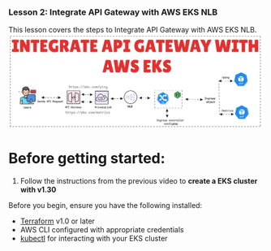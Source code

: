 ### Lesson 2: Integrate API Gateway with AWS EKS NLB

This lesson covers the steps to Integrate API Gateway with AWS EKS NLB.
![API](API.png)

# Before getting started:
1. Follow the instructions from the previous video to <b>create a EKS cluster with v1.30</b>

Before you begin, ensure you have the following installed:

- [Terraform](https://www.terraform.io/downloads.html) v1.0 or later
- AWS CLI configured with appropriate credentials
- [kubectl](https://kubernetes.io/docs/tasks/tools/) for interacting with your EKS cluster
